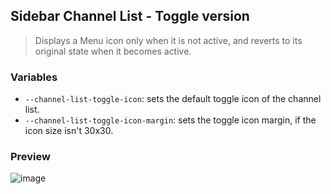 ## Sidebar Channel List - Toggle version

> Displays a Menu icon only when it is not active, and reverts to its original state when it becomes active.

### Variables
- `--channel-list-toggle-icon`: sets the default toggle icon of the channel list.
- `--channel-list-toggle-icon-margin`: sets the toggle icon margin, if the icon size isn't 30x30.

### Preview

![image](https://i.imgur.com/zZJISCf.gif)
